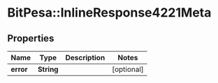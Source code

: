 # BitPesa::InlineResponse4221Meta

## Properties
Name | Type | Description | Notes
------------ | ------------- | ------------- | -------------
**error** | **String** |  | [optional] 


